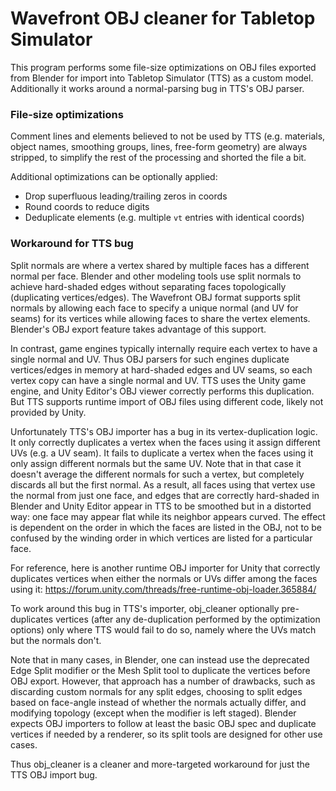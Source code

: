 # Wavefront OBJ cleaner for Tabletop Simulator

This program performs some file-size optimizations on OBJ files exported from Blender for import into Tabletop Simulator (TTS) as a custom model. Additionally it works around a normal-parsing bug in TTS's OBJ parser.

### File-size optimizations

Comment lines and elements believed to not be used by TTS (e.g. materials, object names, smoothing groups, lines, free-form geometry) are always stripped, to simplify the rest of the processing and shorted the file a bit.

Additional optimizations can be optionally applied:

- Drop superfluous leading/trailing zeros in coords
- Round coords to reduce digits
- Deduplicate elements (e.g. multiple `vt` entries with identical coords)

### Workaround for TTS bug

Split normals are where a vertex shared by multiple faces has a different normal per face. Blender and other modeling tools use split normals to achieve hard-shaded edges without separating faces topologically (duplicating vertices/edges). The Wavefront OBJ format supports split normals by allowing each face to specify a unique normal (and UV for seams) for its vertices while allowing faces to share the vertex elements. Blender's OBJ export feature takes advantage of this support.

In contrast, game engines typically internally require each vertex to have a single normal and UV. Thus OBJ parsers for such engines duplicate vertices/edges in memory at hard-shaded edges and UV seams, so each vertex copy can have a single normal and UV. TTS uses the Unity game engine, and Unity Editor's OBJ viewer correctly performs this duplication. But TTS supports runtime import of OBJ files using different code, likely not provided by Unity.

Unfortunately TTS's OBJ importer has a bug in its vertex-duplication logic. It only correctly duplicates a vertex when the faces using it assign different UVs (e.g. a UV seam). It fails to duplicate a vertex when the faces using it only assign different normals but the same UV. Note that in that case it doesn't average the different normals for such a vertex, but completely discards all but the first normal. As a result, all faces using that vertex use the normal from just one face, and edges that are correctly hard-shaded in Blender and Unity Editor appear in TTS to be smoothed but in a distorted way: one face may appear flat while its neighbor appears curved. The effect is dependent on the order in which the faces are listed in the OBJ, not to be confused by the winding order in which vertices are listed for a particular face.

For reference, here is another runtime OBJ importer for Unity that correctly duplicates vertices when either the normals or UVs differ among the faces using it:
https://forum.unity.com/threads/free-runtime-obj-loader.365884/

To work around this bug in TTS's importer, obj_cleaner optionally pre-duplicates vertices (after any de-duplication performed by the optimization options) only where TTS would fail to do so, namely where the UVs match but the normals don't.

Note that in many cases, in Blender, one can instead use the deprecated Edge Split modifier or the Mesh Split tool to duplicate the vertices before OBJ export. However, that approach has a number of drawbacks, such as discarding custom normals for any split edges, choosing to split edges based on face-angle instead of whether the normals actually differ, and modifying topology (except when the modifier is left staged). Blender expects OBJ importers to follow at least the basic OBJ spec and duplicate vertices if needed by a renderer, so its split tools are designed for other use cases.

Thus obj_cleaner is a cleaner and more-targeted workaround for just the TTS OBJ import bug.
